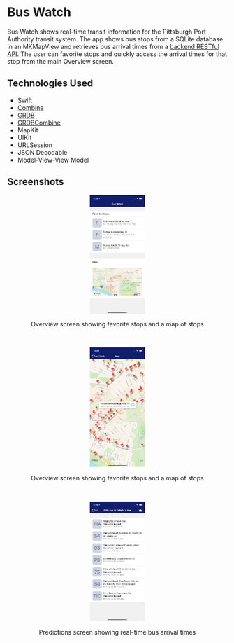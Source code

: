 # Bus Watch

Bus Watch shows real-time transit information for the Pittsburgh Port Authority transit system. The app shows bus stops from a SQLite database in an MKMapView and retrieves bus arrival times from a [backend RESTful API](https://github.com/tjmadonna/buswatch-rest). The user can favorite stops and quickly access the arrival times for that stop from the main Overview screen.

## Technologies Used
* Swift
* [Combine](https://developer.apple.com/documentation/combine)
* [GRDB](https://github.com/groue/GRDB.swift)
* [GRDBCombine](https://github.com/groue/GRDBCombine)
* MapKit
* UIKit
* URLSession
* JSON Decodable
* Model-View-View Model

## Screenshots

<p align="center">
  <img src="./Art/OverviewScreen.png" alt="Overview Screen" width="25%" align="center"/>
  <p align="center">Overview screen showing favorite stops and a map of stops</p>
</p>
<br/>
<p align="center">
  <img src="./Art/MapScreen.png" alt="Map Screen" width="25%"/>
  <p align="center">Overview screen showing favorite stops and a map of stops</p>
</p>
<br/>
<p align="center">
  <img src="./Art/PredictionsScreen.png" alt="Predictions Screen" width="25%"/>
  <p align="center">Predictions screen showing real-time bus arrival times</p>
</p>
